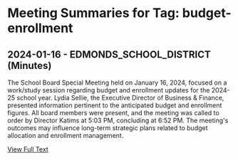 # Meeting Summaries for Tag: budget-enrollment

## 2024-01-16 - EDMONDS_SCHOOL_DISTRICT (Minutes)

The School Board Special Meeting held on January 16, 2024, focused on a work/study session regarding budget and enrollment updates for the 2024-25 school year. Lydia Sellie, the Executive Director of Business & Finance, presented information pertinent to the anticipated budget and enrollment figures. All board members were present, and the meeting was called to order by Director Katims at 5:03 PM, concluding at 6:52 PM. The meeting's outcomes may influence long-term strategic plans related to budget allocation and enrollment management.

[View Full Text](https://raw.githubusercontent.com/VoronoiPerspectives/WashingtonStateSchoolBoardExplorer/refs/heads/main/data/countries/usa/states/wa/counties/snohomish/school_boards/edmonds_school_district/2024/2024-01-16-minutes.txt)

